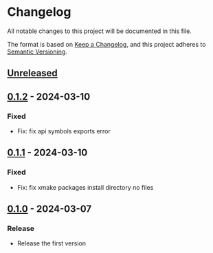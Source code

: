 # Changelog

All notable changes to this project will be documented in this file.

The format is based on [Keep a Changelog](https://keepachangelog.com/en/1.0.0/),
and this project adheres to [Semantic Versioning](https://semver.org/spec/v2.0.0.html).

## [Unreleased]

## [0.1.2] - 2024-03-10

### Fixed

- Fix: fix api symbols exports error

## [0.1.1] - 2024-03-10

### Fixed

- Fix: fix xmake packages install directory no files

## [0.1.0] - 2024-03-07

### Release

- Release the first version

[Unreleased]: https://github.com/LiteLDev/MoreDimension/compare/v0.1.2...HEAD
[0.1.2]: https://github.com/LiteLDev/MoreDimension/compare/v0.1.1...v0.1.2
[0.1.1]: https://github.com/LiteLDev/MoreDimension/compare/v0.1.0...v0.1.1
[0.1.0]: https://github.com/LiteLDev/MoreDimension/releases/tag/v0.1.0